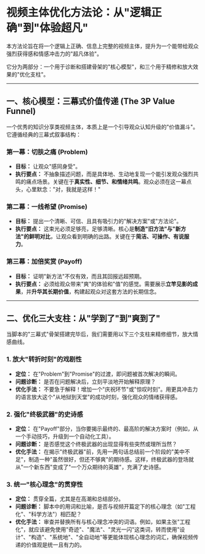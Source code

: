 # 视频主体优化方法论：从"逻辑正确"到"体验超凡"

本方法论旨在将一个逻辑上正确、信息上完整的视频主体，提升为一个能带给观众强烈获得感和情感冲击力的"超凡体验"。

它分为两部分：一个用于诊断和搭建骨架的"核心模型"，和三个用于精修和放大效果的"优化支柱"。

---

## 一、核心模型：三幕式价值传递 (The 3P Value Funnel)

一个优秀的知识分享类视频主体，本质上是一个引导观众认知升级的"价值漏斗"。它遵循经典的三幕式叙事结构：

### **第一幕：切肤之痛 (Problem)**

-   **目标：** 让观众"感同身受"。
-   **执行要点：** 不抽象描述问题，而是具体地、生动地复现一个能引发观众强烈共鸣的痛点场景。关键在于**真实性、细节、和情绪共鸣**。观众必须在这一幕点头，心里默念："对，我就是这样！"

### **第二幕：一线希望 (Promise)**

-   **目标：** 提出一个清晰、可信、且具有吸引力的"解决方案"或"方法论"。
-   **执行要点：** 这束光必须足够亮，足够清晰。核心是**制造"旧方法"与"新方法"的鲜明对比**，让观众看到明确的出路。关键在于**简洁、可操作、有说服力**。

### **第三幕：加倍奖赏 (Payoff)**

-   **目标：** 证明"新方法"不仅有效，而且其回报远超预期。
-   **执行要点：** 必须给观众带来"爽"的体验和"值"的感觉。需要展示**立竿见影的成果**，并**升华其长期价值**，构建起观众对这套方法的长期信念。

---

## 二、优化三大支柱：从"学到了"到"爽到了"

当脚本的"三幕式"骨架搭建完毕后，我们需要用以下三个支柱来精修细节，放大情感曲线。

### **1. 放大"转折时刻"的戏剧性**

-   **定位：** 在"Problem"到"Promise"的过渡，即问题被首次解决的瞬间。
-   **问题诊断：** 是否在问题解决后，立刻平淡地开始解释原理？
-   **优化手法：** 不要急于解释！增加一个"庆祝环节"或"惊叹时刻"。用更具冲击力的语言放大这个"从地狱到天堂"的成功时刻，强化观众的情绪获得感。

### **2. 强化"终极武器"的史诗感**

-   **定位：** 在"Payoff"部分，当你要揭示最终的、最高阶的解决方案时（例如，从一个手动技巧，升级到一个自动化工具）。
-   **问题诊断：** 是否感觉这个终极武器的出现显得有些突然或理所当然？
-   **优化手法：** 在揭示"终极武器"前，先用一两句话总结前一个阶段的"美中不足"，制造一种"虽然很好，但还不够爽"的期待感。这样，终极武器的登场就从"一个新东西"变成了"一个万众期待的英雄"，充满了史诗感。

### **3. 统一"核心理念"的贯穿性**

-   **定位：** 贯穿全篇，尤其是在高潮和总结部分。
-   **问题诊断：** 脚本中的用词和比喻，是否与视频开篇定下的核心理念（如"工程化"、"科学方法"）相匹配？
-   **优化手法：** 审查并替换所有与核心理念冲突的词语。例如，如果主张"工程化"，就应该避免使用"奇迹"、"魔法"、"灵光一闪"这类词，转而使用"设计"、"构造"、"系统地"、"全自动地"等更能体现核心理念的词汇，确保视频传递的价值观是统一且有力的。 